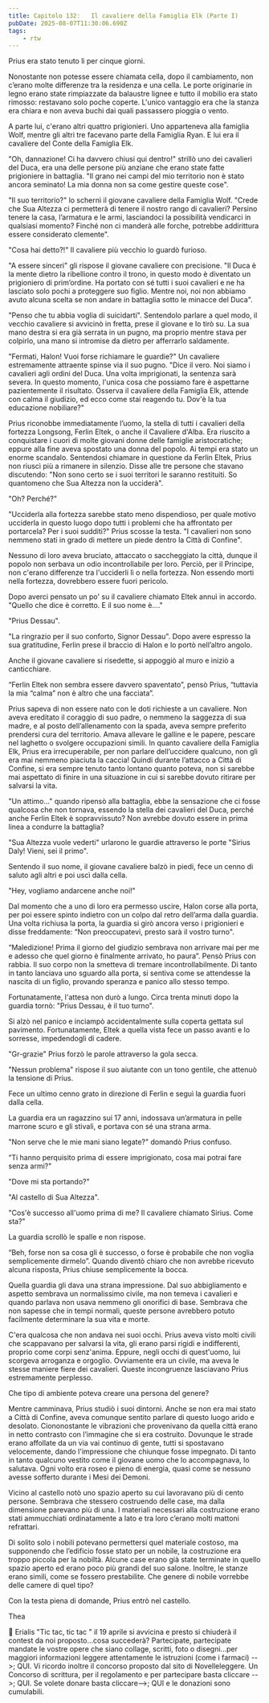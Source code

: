 ```yaml
---
title: Capitolo 132:   Il cavaliere della Famiglia Elk (Parte I)
pubDate: 2025-08-07T11:30:06.690Z
tags:
    - rtw
---
```







Prius era stato tenuto lì per cinque giorni.


Nonostante non potesse essere chiamata cella, dopo il cambiamento, non c’erano molte differenze tra la residenza e una cella. Le porte originarie in legno erano state rimpiazzate da balaustre lignee e tutto il mobilio era stato rimosso: restavano solo poche coperte. L'unico vantaggio era che la stanza era chiara e non aveva buchi dai quali passassero pioggia o vento.


A parte lui, c'erano altri quattro prigionieri. Uno apparteneva alla famiglia Wolf, mentre gli altri tre facevano parte della Famiglia Ryan. E lui era il cavaliere del Conte della Famiglia Elk.


"Oh, dannazione! Ci ha davvero chiusi qui dentro!" strillò uno dei cavalieri del Duca, era una delle persone più anziane che erano state fatte prigioniere in battaglia. "Il grano nei campi del mio territorio non è stato ancora seminato! La mia donna non sa come gestire queste cose".


"Il suo territorio?" lo schernì il giovane cavaliere della Famiglia Wolf. "Crede che Sua Altezza ci permetterà di tenere il nostro rango di cavalieri? Persino tenere la casa, l’armatura e le armi, lasciandoci la possibilità vendicarci in qualsiasi momento? Finché non ci manderà alle forche, potrebbe addirittura essere considerato clemente".


"Cosa hai detto?!" Il cavaliere più vecchio lo guardò furioso.


"A essere sinceri" gli rispose il giovane cavaliere con precisione. "Il Duca è la mente dietro la ribellione contro il trono, in questo modo è diventato un prigioniero di prim’ordine. Ha portato con sé tutti i suoi cavalieri e ne ha lasciato solo pochi a proteggere suo figlio. Mentre noi, noi non abbiamo avuto alcuna scelta se non andare in battaglia sotto le minacce del Duca".


"Penso che tu abbia voglia di suicidarti". Sentendolo parlare a quel modo, il vecchio cavaliere si avvicinò in fretta, prese il giovane e lo tirò su. La sua mano destra si era già serrata in un pugno, ma proprio mentre stava per colpirlo, una mano si intromise da dietro per afferrarlo saldamente.


"Fermati, Halon! Vuoi forse richiamare le guardie?" Un cavaliere estremamente attraente spinse via il suo pugno. "Dice il vero. Noi siamo i cavalieri agli ordini del Duca. Una volta imprigionati, la sentenza sarà severa. In questo momento, l'unica cosa che possiamo fare è aspettarne pazientemente il risultato. Osserva il cavaliere della Famiglia Elk, attende con calma il giudizio, ed ecco come stai reagendo tu. Dov'è la tua educazione nobiliare?"


Prius riconobbe immediatamente l’uomo, la stella di tutti i cavalieri della fortezza Longsong, Ferlin Eltek, o anche il Cavaliere d'Alba. Era riuscito a conquistare i cuori di molte giovani donne delle famiglie aristocratiche; eppure alla fine aveva spostato una donna del popolo. Ai tempi era stato un enorme scandalo. Sentendosi chiamare in questione da Ferlin Eltek, Prius non riuscì più a rimanere in silenzio. Disse alle tre persone che stavano discutendo: "Non sono certo se i suoi territori le saranno restituiti. So quantomeno che Sua Altezza non la ucciderà".


"Oh? Perché?"


"Ucciderla alla fortezza sarebbe stato meno dispendioso, per quale motivo ucciderla in questo luogo dopo tutti i problemi che ha affrontato per portarcela? Per i suoi sudditi?" Prius scosse la testa. "I cavalieri non sono nemmeno stati in grado di mettere un piede dentro la Città di Confine".


Nessuno di loro aveva bruciato, attaccato o saccheggiato la città, dunque il popolo non serbava un odio incontrollabile per loro. Perciò, per il Principe, non c'erano differenze tra l'ucciderli lì o nella fortezza. Non essendo morti nella fortezza, dovrebbero essere fuori pericolo.


Dopo averci pensato un po' su il cavaliere chiamato Eltek annuì in accordo. "Quello che dice è corretto. E il suo nome è.…"


"Prius Dessau".


"La ringrazio per il suo conforto, Signor Dessau". Dopo avere espresso la sua gratitudine, Ferlin prese il braccio di Halon e lo portò nell’altro angolo.


Anche il giovane cavaliere si risedette, si appoggiò al muro e iniziò a canticchiare.


“Ferlin Eltek non sembra essere davvero spaventato”, pensò Prius, “tuttavia la mia “calma” non è altro che una facciata”.


Prius sapeva di non essere nato con le doti richieste a un cavaliere. Non aveva ereditato il coraggio di suo padre, o nemmeno la saggezza di sua madre, e al posto dell’allenamento con la spada, aveva sempre preferito prendersi cura del territorio. Amava allevare le galline e le papere, pescare nel laghetto o svolgere occupazioni simili. In quanto cavaliere della Famiglia Elk, Prius era irrecuperabile, per non parlare dell’uccidere qualcuno, non gli era mai nemmeno piaciuta la caccia! Quindi durante l’attacco a Città di Confine, si era sempre tenuto tanto lontano quanto poteva, non si sarebbe mai aspettato di finire in una situazione in cui si sarebbe dovuto ritirare per salvarsi la vita.


"Un attimo..."  quando ripensò alla battaglia, ebbe la sensazione che ci fosse qualcosa che non tornava, essendo la stella dei cavalieri del Duca, perché anche Ferlin Eltek è sopravvissuto? Non avrebbe dovuto essere in prima linea a condurre la battaglia?


"Sua Altezza vuole vederti" urlarono le guardie attraverso le porte "Sirius Daly! Vieni, sei il primo".


Sentendo il suo nome, il giovane cavaliere balzò in piedi, fece un cenno di saluto agli altri e poi uscì dalla cella.


"Hey, vogliamo andarcene anche noi!"


Dal momento che a uno di loro era permesso uscire, Halon corse alla porta, per poi essere spinto indietro con un colpo dal retro dell’arma dalla guardia. Una volta richiusa la porta, la guardia si girò ancora verso i prigionieri e disse freddamente: “Non preoccupatevi, presto sarà il vostro turno".


“Maledizione! Prima il giorno del giudizio sembrava non arrivare mai per me e adesso che quel giorno è finalmente arrivato, ho paura”. Pensò Prius con rabbia. Il suo corpo non la smetteva di tremare incontrollabilmente. Di tanto in tanto lanciava uno sguardo alla porta, si sentiva come se attendesse la nascita di un figlio, provando speranza e panico allo stesso tempo.


Fortunatamente, l'attesa non durò a lungo. Circa trenta minuti dopo la guardia tornò: "Prius Dessau, è il tuo turno".


Si alzò nel panico e inciampò accidentalmente sulla coperta gettata sul pavimento. Fortunatamente, Eltek a quella vista fece un passo avanti e lo sorresse, impedendogli di cadere.


"Gr-grazie" Prius forzò le parole attraverso la gola secca.


"Nessun problema" rispose il suo aiutante con un tono gentile, che attenuò la tensione di Prius.


Fece un ultimo cenno grato in direzione di Ferlin e seguì la guardia fuori dalla cella.


La guardia era un ragazzino sui 17 anni, indossava un’armatura in pelle marrone scuro e gli stivali, e portava con sé una strana arma.


"Non serve che le mie mani siano legate?" domandò Prius confuso.


“Ti hanno perquisito prima di essere imprigionato, cosa mai potrai fare senza armi?"


"Dove mi sta portando?"


"Al castello di Sua Altezza".


"Cos'è successo all'uomo prima di me? Il cavaliere chiamato Sirius. Come sta?"


La guardia scrollò le spalle e non rispose.


“Beh, forse non sa cosa gli è successo, o forse è probabile che non voglia semplicemente dirmelo”. Quando diventò chiaro che non avrebbe ricevuto alcuna risposta, Prius chiuse semplicemente la bocca.


Quella guardia gli dava una strana impressione. Dal suo abbigliamento e aspetto sembrava un normalissimo civile, ma non temeva i cavalieri e quando parlava non usava nemmeno gli onorifici di base. Sembrava che non sapesse che in tempi normali, queste persone avrebbero potuto facilmente determinare la sua vita e morte.


C'era qualcosa che non andava nei suoi occhi. Prius aveva visto molti civili che scappavano per salvarsi la vita, gli erano parsi rigidi e indifferenti, proprio come corpi senz'anima. Eppure, negli occhi di quest'uomo, lui scorgeva arroganza e orgoglio. Ovviamente era un civile, ma aveva le stesse maniere fiere dei cavalieri. Queste incongruenze lasciavano Prius estremamente perplesso.


Che tipo di ambiente poteva creare una persona del genere?


Mentre camminava, Prius studiò i suoi dintorni. Anche se non era mai stato a Città di Confine, aveva comunque sentito parlare di questo luogo arido e desolato. Ciononostante le vibrazioni che provenivano da quella città erano in netto contrasto con l’immagine che si era costruito. Dovunque le strade erano affollate da un via vai continuo di gente, tutti si spostavano velocemente, dando l'impressione che chiunque fosse impegnato. Di tanto in tanto qualcuno vestito come il giovane uomo che lo accompagnava, lo salutava. Ogni volto era roseo e pieno di energia, quasi come se nessuno avesse sofferto durante i Mesi dei Demoni.


Vicino al castello notò uno spazio aperto su cui lavoravano più di cento persone. Sembrava che stessero costruendo delle case, ma dalla dimensione parevano più di una. I materiali necessari alla costruzione erano stati ammucchiati ordinatamente a lato e tra loro c’erano molti mattoni refrattari.


Di solito solo i nobili potevano permettersi quel materiale costoso, ma supponendo che l’edificio fosse stato per un nobile, la costruzione era troppo piccola per la nobiltà. Alcune case erano già state terminate in quello spazio aperto ed erano poco più grandi del suo salone. Inoltre, le stanze erano simili, come se fossero prestabilite. Che genere di nobile vorrebbe delle camere di quel tipo?


Con la testa piena di domande, Prius entrò nel castello.


 


Thea


 


💬 Erialis  "Tic tac, tic tac " il 19 aprile  si avvicina e presto si chiuderà il contest da noi proposto...cosa succederà?  Partecipate, partecipate mandate le vostre opere che siano collage, scritti, foto o disegni...per maggiori informazioni leggere attentamente le istruzioni (come i farmaci) -->; QUI.  Vi ricordo inoltre il concorso proposto dal sito di Novelleleggere. Un Concorso di scrittura, per il regolamento e per partecipare basta cliccare -->; QUI. Se volete donare basta cliccare-->; QUI e le donazioni sono cumulabili. 




                                


                                



